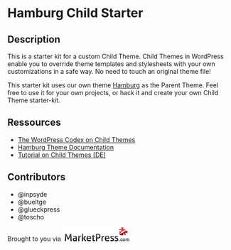 # Hamburg Child Starter

## Description
This is a starter kit for a custom Child Theme. Child Themes in WordPress enable you to override theme templates and stylesheets with your own customizations in a safe way. No need to touch an original theme file!


This starter kit uses our own theme [Hamburg](http://marketpress.com/product/hamburg/) as the Parent Theme. Feel free to use it for your own projects, or hack it and create your own Child Theme starter-kit.

## Ressources

* [The WordPress Codex on Child Themes](http://codex.wordpress.org/Child_Themes)
* [Hamburg Theme Documentation](http://marketpress.com/documentation/theme-hamburg/)
* [Tutorial on Child Themes (DE)](https://marketpress.de/?p=15176)

## Contributors

* @inpsyde
* @bueltge
* @glueckpress
* @toscho

Brought to you via
[![MarketPress.com](/assets/img/mp-logo.png)](http://marketpress.com)